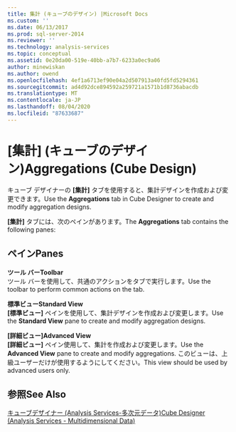 ```yaml
---
title: 集計 (キューブのデザイン) |Microsoft Docs
ms.custom: ''
ms.date: 06/13/2017
ms.prod: sql-server-2014
ms.reviewer: ''
ms.technology: analysis-services
ms.topic: conceptual
ms.assetid: 0e20da00-519e-40bb-a7b7-6233a0ec9a06
author: minewiskan
ms.author: owend
ms.openlocfilehash: 4ef1a6713ef90e04a2d507913a40fd5fd5294361
ms.sourcegitcommit: ad4d92dce894592a259721a1571b1d8736abacdb
ms.translationtype: MT
ms.contentlocale: ja-JP
ms.lasthandoff: 08/04/2020
ms.locfileid: "87633687"
---
```

# <a name="aggregations-cube-design"></a><span data-ttu-id="0192b-102">[集計] (キューブのデザイン)</span><span class="sxs-lookup"><span data-stu-id="0192b-102">Aggregations (Cube Design)</span></span>
  <span data-ttu-id="0192b-103">キューブ デザイナーの **[集計]** タブを使用すると、集計デザインを作成および変更できます。</span><span class="sxs-lookup"><span data-stu-id="0192b-103">Use the **Aggregations** tab in Cube Designer to create and modify aggregation designs.</span></span>  
  
 <span data-ttu-id="0192b-104">**[集計]** タブには、次のペインがあります。</span><span class="sxs-lookup"><span data-stu-id="0192b-104">The **Aggregations** tab contains the following panes:</span></span>  
  
## <a name="panes"></a><span data-ttu-id="0192b-105">ペイン</span><span class="sxs-lookup"><span data-stu-id="0192b-105">Panes</span></span>  
 <span data-ttu-id="0192b-106">**ツール バー**</span><span class="sxs-lookup"><span data-stu-id="0192b-106">**Toolbar**</span></span>  
 <span data-ttu-id="0192b-107">ツール バーを使用して、共通のアクションをタブで実行します。</span><span class="sxs-lookup"><span data-stu-id="0192b-107">Use the toolbar to perform common actions on the tab.</span></span>  
  
 <span data-ttu-id="0192b-108">**標準ビュー**</span><span class="sxs-lookup"><span data-stu-id="0192b-108">**Standard View**</span></span>  
 <span data-ttu-id="0192b-109">**[標準ビュー]** ペインを使用して、集計デザインを作成および変更します。</span><span class="sxs-lookup"><span data-stu-id="0192b-109">Use the **Standard View** pane to create and modify aggregation designs.</span></span>  
  
 <span data-ttu-id="0192b-110">**[詳細ビュー]**</span><span class="sxs-lookup"><span data-stu-id="0192b-110">**Advanced View**</span></span>  
 <span data-ttu-id="0192b-111">**[詳細ビュー]** ペイン使用して、集計を作成および変更します。</span><span class="sxs-lookup"><span data-stu-id="0192b-111">Use the **Advanced View** pane to create and modify aggregations.</span></span> <span data-ttu-id="0192b-112">このビューは、上級ユーザーだけが使用するようにしてください。</span><span class="sxs-lookup"><span data-stu-id="0192b-112">This view should be used by advanced users only.</span></span>  
  
## <a name="see-also"></a><span data-ttu-id="0192b-113">参照</span><span class="sxs-lookup"><span data-stu-id="0192b-113">See Also</span></span>  
 [<span data-ttu-id="0192b-114">キューブデザイナー &#40;Analysis Services-多次元データ&#41;</span><span class="sxs-lookup"><span data-stu-id="0192b-114">Cube Designer &#40;Analysis Services - Multidimensional Data&#41;</span></span>](cube-designer-analysis-services-multidimensional-data.md)  
  
  
